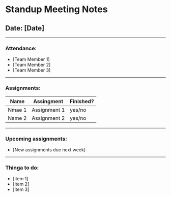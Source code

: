 # Standup Meeting Notes

## Date: [Date]

---

### Attendance:

- [Team Member 1]
- [Team Member 2]
- [Team Member 3]

---

### Assignments:

| Name | Assingment | Finished? |
| ------------ |     -------------      |          ------------- |
| Nmae 1   | Assignment 1     | yes/no    |
| Name 2     | Assignment 2       | yes/no      |

---

### Upcoming assignments:

- [New assignments due next week]

---

### Thinga to do:

- [item 1]
- [item 2]
- [item 3]

